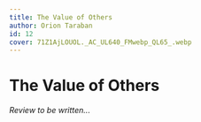 ```yaml
---
title: The Value of Others
author: Orion Taraban
id: 12
cover: 71Z1AjLOUOL._AC_UL640_FMwebp_QL65_.webp
---
```

# The Value of Others

*Review to be written...*
